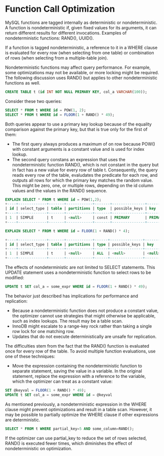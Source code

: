 # Function Call Optimization

MySQL functions are tagged internally as deterministic or nondeterministic. A function is nondeterministic if, given fixed values for its arguments, it can return different results for different invocations. Examples of nondeterministic functions: RAND(), UUID().

If a function is tagged nondeterministic, a reference to it in a WHERE clause is evaluated for every row (when selecting from one table) or combination of rows (when selecting from a multiple-table join).

Nondeterministic functions may affect query performance. For example, some optimizations may not be available, or more locking might be required. The following discussion uses RAND() but applies to other nondeterministic functions as well.

```sql
CREATE TABLE t (id INT NOT NULL PRIMARY KEY, col_a VARCHAR(100));
```

Consider these two queries:

```sql
SELECT * FROM t WHERE id = POW(1, 2);
SELECT * FROM t WHERE id = FLOOR(1 + RAND() * 49);
```

Both queries appear to use a primary key lookup because of the equality comparison against the primary key, but that is true only for the first of them:

- The first query always produces a maximum of on row because POW() with constant arguments is a constant value and is used for index lookup.
- The second query constans an expression that uses the nondeterministic function RAND(), which is not constant in the query but in fact has a new value for every row of table t. Consequently, the query reads every row of the table, evaludates the predicate for each row, and outputs all rows for which the primary key matches the random value. This might be zero, one, or multiple rows, depending on the id column values and the values in the RAND() sequence. 

```sql
EXPLAIN SELECT * FROM t WHERE id = POW(1,2);
+----+-------------+-------+------------+-------+---------------+---------+---------+-------+------+----------+--------+
| id | select_type | table | partitions | type  | possible_keys | key     | key_len | ref   | rows | filtered | Extra  |
+----+-------------+-------+------------+-------+---------------+---------+---------+-------+------+----------+--------+
| 1  | SIMPLE      | t     | <null>     | const | PRIMARY       | PRIMARY | 4       | const | 1    | 100.0    | <null> |
+----+-------------+-------+------------+-------+---------------+---------+---------+-------+------+----------+--------+

EXPLAIN SELECT * FROM t WHERE id = FLOOR(1 + RAND() * 4);

+----+-------------+-------+------------+------+---------------+--------+---------+--------+------+----------+-------------+
| id | select_type | table | partitions | type | possible_keys | key    | key_len | ref    | rows | filtered | Extra       |
+----+-------------+-------+------------+------+---------------+--------+---------+--------+------+----------+-------------+
| 1  | SIMPLE      | t     | <null>     | ALL  | <null>        | <null> | <null>  | <null> | 4    | 25.0     | Using where |
+----+-------------+-------+------------+------+---------------+--------+---------+--------+------+----------+-------------+
```

The effects of nondeterministic are not limited to SELECT statements. This UPDATE statement uses a nondeterministic function to select rows to be modified:

```sql
UPDATE t SET col_a = some_expr WHERE id = FLOOR(1 + RAND() * 49);
```

The behavior just described has implications for performance and replication:

- Because a nondeterministic function does not produce a constant value, the optimizer cannot use strategies that might otherwise be applicable, such as index lookups. The result may be a table scan.
- InnoDB might escalate to a range-key rock rather than taking a single row lock for one matching row.
- Updates that do not execute deterministically are unsafe for replication.

The difficulties stem from the fact that the RAND() function is evaluated once for every row of the table. To avoid multiple function evaluations, use one of these techniques:

- Move the expression containing the nondeterministic function to separate statement, saving the value in a variable. In the original statement, replace the expression with a reference to the variable, which the optimizer can treat as a constant value:

```sql
SET @keyval = FLOOR(1 + RAND() * 49);
UPDATE t SET col_a = some_expr WHERE id = @keyval
```

As mentioned previously, a nondeterministic expression in the WHERE clause might prevent optimizations and result in a table scan. However, it may be possible to partially optimize the WHERE clause if other expressions are deterministic.

```sql
SELECT * FROM t WHERE partial_key=5 AND some_column=RAND();
```

If the optimizer can use partial_key to reduce the set of rows selected, RAND() is executed fewer times, which diminishes the effect of nondeterministic on optimization.
